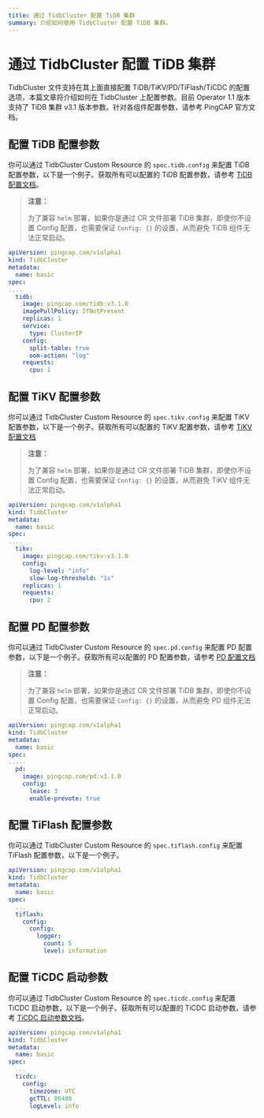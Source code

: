 ```yaml
---
title: 通过 TidbCluster 配置 TiDB 集群
summary: 介绍如何使用 TidbCluster 配置 TiDB 集群。
---
```


# 通过 TidbCluster 配置 TiDB 集群

TidbCluster 文件支持在其上面直接配置 TiDB/TiKV/PD/TiFlash/TiCDC 的配置选项，本篇文章将介绍如何在 TidbCluster 上配置参数。目前 Operator 1.1 版本支持了 TiDB 集群 v3.1 版本参数。针对各组件配置参数，请参考 PingCAP 官方文档。

## 配置 TiDB 配置参数

你可以通过 TidbCluster Custom Resource 的 `spec.tidb.config` 来配置 TiDB 配置参数，以下是一个例子。获取所有可以配置的 TiDB 配置参数，请参考 [TiDB 配置文档](https://pingcap.com/docs-cn/v3.1/reference/configuration/tidb-server/configuration-file/)。

> **注意：**
>
> 为了兼容 `helm` 部署，如果你是通过 CR 文件部署 TiDB 集群，即使你不设置 Config 配置，也需要保证 `Config: {}` 的设置，从而避免 TiDB 组件无法正常启动。

```yaml
apiVersion: pingcap.com/v1alpha1
kind: TidbCluster
metadata:
  name: basic
spec:
....
  tidb:
    image: pingcap.com/tidb:v3.1.0
    imagePullPolicy: IfNotPresent
    replicas: 1
    service:
      type: ClusterIP
    config:
      split-table: true
      oom-action: "log"
    requests:
      cpu: 1
```

## 配置 TiKV 配置参数

你可以通过 TidbCluster Custom Resource 的 `spec.tikv.config` 来配置 TiKV 配置参数，以下是一个例子。获取所有可以配置的 TiKV 配置参数，请参考 [TiKV 配置文档](https://pingcap.com/docs-cn/v3.1/reference/configuration/tikv-server/configuration-file/)

> **注意：**
>
> 为了兼容 `helm` 部署，如果你是通过 CR 文件部署 TiDB 集群，即使你不设置 Config 配置，也需要保证 `Config: {}` 的设置，从而避免 TiKV 组件无法正常启动。

```yaml
apiVersion: pingcap.com/v1alpha1
kind: TidbCluster
metadata:
  name: basic
spec:
....
  tikv:
    image: pingcap.com/tikv:v3.1.0
    config:
      log-level: "info"
      slow-log-threshold: "1s"
    replicas: 1
    requests:
      cpu: 2
```

## 配置 PD 配置参数

你可以通过 TidbCluster Custom Resource 的 `spec.pd.config` 来配置 PD 配置参数，以下是一个例子。获取所有可以配置的 PD 配置参数，请参考 [PD 配置文档](https://pingcap.com/docs-cn/v3.1/reference/configuration/pd-server/configuration-file/)

> **注意：**
>
> 为了兼容 `helm` 部署，如果你是通过 CR 文件部署 TiDB 集群，即使你不设置 Config 配置，也需要保证 `Config: {}` 的设置，从而避免 PD 组件无法正常启动。

```yaml
apiVersion: pingcap.com/v1alpha1
kind: TidbCluster
metadata:
  name: basic
spec:
.....
  pd:
    image: pingcap.com/pd:v3.1.0
    config:
      lease: 3
      enable-prevote: true
```

## 配置 TiFlash 配置参数

你可以通过 TidbCluster Custom Resource 的 `spec.tiflash.config` 来配置 TiFlash 配置参数，以下是一个例子。

```yaml
apiVersion: pingcap.com/v1alpha1
kind: TidbCluster
metadata:
  name: basic
spec:
  ...
  tiflash:
    config:
      config:
        logger:
          count: 5
          level: information
```

## 配置 TiCDC 启动参数

你可以通过 TidbCluster Custom Resource 的 `spec.ticdc.config` 来配置 TiCDC 启动参数，以下是一个例子。获取所有可以配置的 TiCDC 启动参数，请参考 [TiCDC 启动参数文档](https://pingcap.com/docs-cn/stable/ticdc/deploy-ticdc/#手动在原有-tidb-集群上新增-ticdc-组件)。

```yaml
apiVersion: pingcap.com/v1alpha1
kind: TidbCluster
metadata:
  name: basic
spec:
  ...
  ticdc:
    config:
      timezone: UTC
      gcTTL: 86400
      logLevel: info
```
